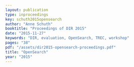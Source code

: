 ```yaml
---
layout: publication
type: inproceedings
key: schuth2015opensearch
author: "Anne Schuth"
booktitle: "Proceedings of DIR 2015"
date: "2015-11-27"
keywords: "DIR, evaluation, OpenSearch, TREC, workshop"
pages: "38"
pdf: "/assets/dir2015-opensearch-proceedings.pdf"
title: "OpenSearch"
year: "2015"
---
```

